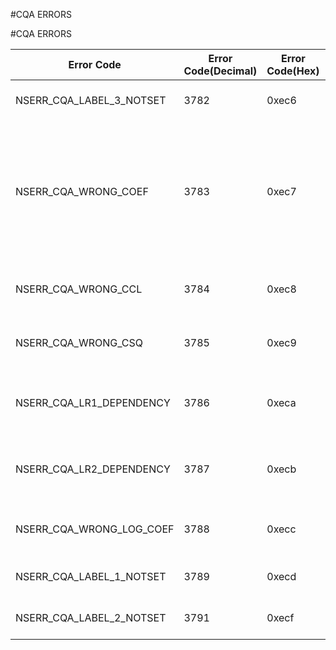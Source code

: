 #CQA ERRORS

#CQA ERRORS



<table><thead><tr><th>Error Code</th><th>Error Code(Decimal)</th><th>Error Code(Hex)</th><th>Error Message</th></tr></thead><tbody><tr><td>NSERR_CQA_LABEL_3_NOTSET</td><td>3782</td><td>0xec6</td><td>Network type net3 is not set</td></tr><tr><td>NSERR_CQA_WRONG_COEF</td><td>3783</td><td>0xec7</td><td>Coefficient values are not proper Need to give intercept and one feature from list. Check man page</td></tr><tr><td>NSERR_CQA_WRONG_CCL</td><td>3784</td><td>0xec8</td><td>Congestion level scale is not proper</td></tr><tr><td>NSERR_CQA_WRONG_CSQ</td><td>3785</td><td>0xec9</td><td>Signal Quality scale is not proper</td></tr><tr><td>NSERR_CQA_LR1_DEPENDENCY</td><td>3786</td><td>0xeca</td><td>Need to set network type net1 and net2</td></tr><tr><td>NSERR_CQA_LR2_DEPENDENCY</td><td>3787</td><td>0xecb</td><td>Need to set network type net2 and net3</td></tr><tr><td>NSERR_CQA_WRONG_LOG_COEF</td><td>3788</td><td>0xecc</td><td>Log Coefficient values are not proper</td></tr><tr><td>NSERR_CQA_LABEL_1_NOTSET</td><td>3789</td><td>0xecd</td><td>Network type net1 is not set</td></tr><tr><td>NSERR_CQA_LABEL_2_NOTSET</td><td>3791</td><td>0xecf</td><td>Network type net2 is not set</td></tr></tbody></table>

